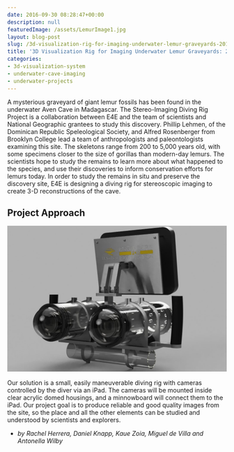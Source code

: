 ```yaml
---
date: 2016-09-30 08:28:47+00:00
description: null
featuredImage: /assets/LemurImage1.jpg
layout: blog-post
slug: /3d-visualization-rig-for-imaging-underwater-lemur-graveyards-2016-reu
title: '3D Visualization Rig for Imaging Underwater Lemur Graveyards: 2016 REU'
categories:
- 3d-visualization-system
- underwater-cave-imaging
- underwater-projects
---
```


A mysterious graveyard of giant lemur fossils has been found in the underwater Aven Cave in Madagascar. The Stereo-Imaging Diving Rig Project is a collaboration between E4E and the team of scientists and National Geographic grantees to study this discovery. Phillip Lehmen, of the Dominican Republic Speleological Society, and Alfred Rosenberger from Brooklyn College lead a team of anthropologists and paleontologists examining this site. The skeletons range from 200 to 5,000 years old, with some specimens closer to the size of gorillas than modern-day lemurs. The scientists hope to study the remains to learn more about what happened to the species, and use their discoveries to inform conservation efforts for lemurs today. In order to study the remains in situ and preserve the discovery site, E4E is designing a diving rig for stereoscopic imaging to create 3-D reconstructions of the cave. 



## Project Approach



![3dvizrig](/assets/2016-09-30-3d-visualization-rig-for-imaging-underwater-lemur-graveyards-2016-reu_3dvizrig-1024x677.jpg)

Our solution is a small, easily maneuverable diving rig with cameras controlled by the diver via an iPad. The cameras will be mounted inside clear acrylic domed housings, and a minnowboard will connect them to the iPad. Our project goal is to produce reliable and good quality images from the site, so the place and all the other elements can be studied and understood by scientists and explorers. 


- _by Rachel Herrera, Daniel Knapp, Kaue Zoia, Miguel de Villa and Antonella Wilby_
